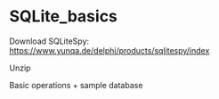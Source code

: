 # SQLite_basics
      
Download SQLiteSpy:
https://www.yunqa.de/delphi/products/sqlitespy/index

Unzip

Basic operations + sample database
